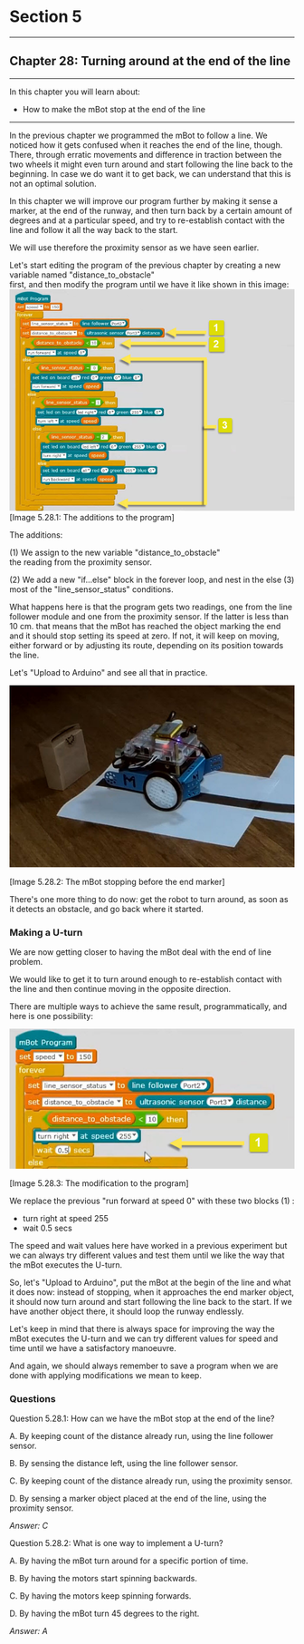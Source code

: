 # Section 5

---

## Chapter 28: Turning around at the end of the line

---

In this chapter you will learn about:

* How to make the mBot stop at the end of the line

---

In the previous chapter we programmed the mBot to follow a line. We noticed how it gets confused when it reaches the end of the line, though. There, through erratic movements and difference in traction between the two wheels it might even turn around and start following the line back to the beginning. In case we do want it to get back, we can understand that this is not an optimal solution.

In this chapter we will improve our program further by making it sense a marker, at the end of the runway, and then turn back by a certain amount of degrees and at a particular speed, and try to re-establish contact with the line and follow it all the way back to the start.

We will use therefore the proximity sensor as we have seen earlier.

Let's start editing the program of the previous chapter by creating a new variable named "distance\_to\_obstacle"  
 first, and then modify the program until we have it like shown in this image:![](/assets/Img.5.28.1.jpg)\[Image 5.28.1: The additions to the program\]

The additions:

\(1\) We assign to the new variable "distance\_to\_obstacle"  
 the reading from the proximity sensor.

\(2\) We add a new "if...else" block in the forever loop, and nest in the else \(3\) most of the "line\_sensor\_status" conditions.

What happens here is that the program gets two readings, one from the line follower module and one from the proximity sensor. If the latter is less than 10 cm. that means that the mBot has reached the object marking the end and it should stop setting its speed at zero. If not, it will keep on moving, either forward or by adjusting its route, depending on its position towards the line.

Let's "Upload to Arduino" and see all that in practice.

![](/assets/Img.5.28.2.jpg)

\[Image 5.28.2: The mBot stopping before the end marker\]

There's one more thing to do now: get the robot to turn around, as soon as it detects an obstacle, and go back where it started.

### Making a U-turn

We are now getting closer to having the mBot deal with the end of line problem.

We would like to get it to turn around enough to re-establish contact with the line and then continue moving in the opposite direction.

There are multiple ways to achieve the same result, programmatically, and here is one possibility:

![](/assets/Img.5.28.3.jpg)

\[Image 5.28.3: The modification to the program\]

We replace the previous "run forward at speed 0" with these two blocks \(1\) :

* turn right at speed 255
* wait 0.5 secs

The speed and wait values here have worked in a previous experiment but we can always try different values and test them until we like the way that the mBot executes the U-turn.

So, let's "Upload to Arduino", put the mBot at the begin of the line and what it does now: instead of stopping, when it approaches the end marker object, it should now turn around and start following the line back to the start. If we have another object there, it should loop the runway endlessly.

Let's keep in mind that there is always space for improving the way the mBot executes the U-turn and we can try different values for speed and time until we have a satisfactory manoeuvre.

And again, we should always remember to save a program when we are done with applying modifications we mean to keep.

### Questions

Question 5.28.1: How can we have the mBot stop at the end of the line?

A. By keeping count of the distance already run, using the line follower sensor.

B. By sensing the distance left, using the line follower sensor.

C. By keeping count of the distance already run, using the proximity sensor.

D. By sensing a marker object placed at the end of the line, using the proximity sensor.

_Answer: C_

Question 5.28.2: What is one way to implement a U-turn?

A. By having the mBot turn around for a specific portion of time.

B. By having the motors start spinning backwards.

C. By having the motors keep spinning forwards.

D. By having the mBot turn 45 degrees to the right.

_Answer: A_

